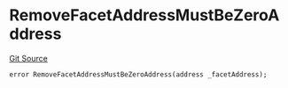 # RemoveFacetAddressMustBeZeroAddress
[Git Source](https://github.com/thrackle-io/aquifi-rules-v1/blob/5c9d84d4763cc8482f9b9d326982059877bc2610/src/protocol/economic/ruleProcessor/RuleProcessorDiamondLib.sol)


```solidity
error RemoveFacetAddressMustBeZeroAddress(address _facetAddress);
```

